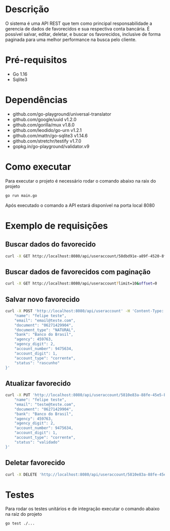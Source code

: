 # Descrição

O sistema é uma API REST que tem como principal responsabilidade a gerencia de dados de favorecidos e sua respectiva conta bancária.
É possível salvar, editar, deletar, e buscar os favorecidos, inclusive de forma paginada para uma melhor performance na busca pelo cliente.

# Pré-requisitos

- Go 1.16
- Sqlite3

# Dependências

- github.com/go-playground/universal-translator
- github.com/google/uuid v1.2.0
- github.com/gorilla/mux v1.8.0
- github.com/leodido/go-urn v1.2.1
- github.com/mattn/go-sqlite3 v1.14.6
- github.com/stretchr/testify v1.7.0
- gopkg.in/go-playground/validator.v9

# Como executar

Para executar o projeto é necessário rodar o comando abaixo na raix do projeto

```sh
go run main.go
```

Após executado o comando a API estará disponível na porta local 8080

# Exemplo de requisições

## Buscar dados do favorecido

```sh
curl -X GET http://localhost:8080/api/useraccount/58dbd91e-a89f-4520-8f6b-7d60b5ae7e1c
```

## Buscar dados de favorecidos com paginação

```sh
curl -X GET http://localhost:8080/api/useraccount?limit=10&offset=0
```

## Salvar novo favorecido

```sh
curl -X POST 'http://localhost:8080/api/useraccount' -H 'Content-Type: application/json' --data-raw '{
    "name": "felipe teste",
    "email": "email@teste.com",
    "document": "06271429904",
    "document_type": "NATURAL",
    "bank": "Banco do Brasil",
    "agency": 459763,
    "agency_digit": 2,
    "account_number": 9475634,
    "account_digit": 1,
    "account_type": "corrente",
    "status": "rascunho"
}'
```

## Atualizar favorecido

```sh
curl -X PUT 'http://localhost:8080/api/useraccount/5810e83a-88fe-45e5-bf41-aa36c39298be' -H 'Content-Type: application/json' --data-raw '{
    "name": "felipe teste",
    "email": "teste@teste.com",
    "document": "06271429904",
    "bank": "Banco do Brasil",
    "agency": 459763,
    "agency_digit": 2,
    "account_number": 9475634,
    "account_digit": 1,
    "account_type": "corrente",
    "status": "validado"
}'
```

## Deletar favorecido

```sh
curl -X DELETE 'http://localhost:8080/api/useraccount/5810e83a-88fe-45e5-bf41-aa36c39298be'
```

# Testes

Para rodar os testes unitários e de integração executar o comando abaixo na raiz do projeto

```sh
go test ./...
```